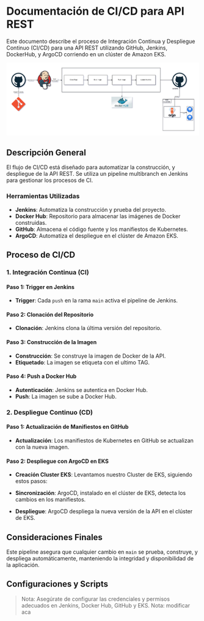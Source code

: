 # Documentación de CI/CD para API REST

Este documento describe el proceso de Integración Continua y Despliegue Continuo (CI/CD) para una API REST utilizando GitHub, Jenkins, DockerHub, y ArgoCD corriendo en un clúster de Amazon EKS.

![alt text](image/process.png)

## Descripción General

El flujo de CI/CD está diseñado para automatizar la construcción, y despliegue de la API REST. Se utiliza un pipeline multibranch en Jenkins para gestionar los procesos de CI.

### Herramientas Utilizadas

- **Jenkins**: Automatiza la construcción y prueba del proyecto.
- **Docker Hub**: Repositorio para almacenar las imágenes de Docker construidas.
- **GitHub**: Almacena el código fuente y los manifiestos de Kubernetes.
- **ArgoCD**: Automatiza el despliegue en el clúster de Amazon EKS.

## Proceso de CI/CD

### 1. Integración Continua (CI)

#### Paso 1: Trigger en Jenkins

- **Trigger**: Cada `push` en la rama `main` activa el pipeline de Jenkins.
  
#### Paso 2: Clonación del Repositorio

- **Clonación**: Jenkins clona la última versión del repositorio.

#### Paso 3: Construcción de la Imagen

- **Construcción**: Se construye la imagen de Docker de la API.
- **Etiquetado**: La imagen se etiqueta con el ultimo TAG.

#### Paso 4: Push a Docker Hub

- **Autenticación**: Jenkins se autentica en Docker Hub.
- **Push**: La imagen se sube a Docker Hub.

### 2. Despliegue Continuo (CD)

#### Paso 1: Actualización de Manifiestos en GitHub

- **Actualización**: Los manifiestos de Kubernetes en GitHub se actualizan con la nueva imagen.

#### Paso 2: Despliegue con ArgoCD en EKS

- **Creación Cluster EKS**: Levantamos nuestro Cluster de EKS, siguiendo estos pasos:




- **Sincronización**: ArgoCD, instalado en el clúster de EKS, detecta los cambios en los manifiestos.
- **Despliegue**: ArgoCD despliega la nueva versión de la API en el clúster de EKS.

## Consideraciones Finales

Este pipeline asegura que cualquier cambio en `main` se prueba, construye, y despliega automáticamente, manteniendo la integridad y disponibilidad de la aplicación.

## Configuraciones y Scripts

> Nota: Asegúrate de configurar las credenciales y permisos adecuados en Jenkins, Docker Hub, GitHub y EKS.
> Nota: modificar aca